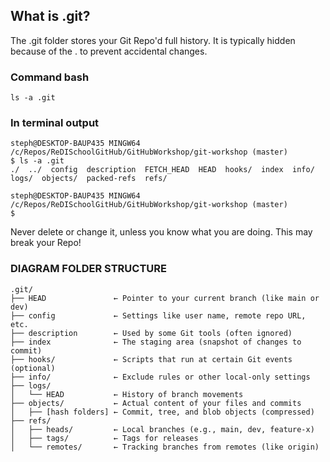 ## What is .git?
The .git folder stores your Git Repo'd full history. It is typically hidden because of the . to prevent accidental changes. 

### Command bash 

    ls -a .git

### In terminal output

    steph@DESKTOP-BAUP435 MINGW64 /c/Repos/ReDISchoolGitHub/GitHubWorkshop/git-workshop (master)
    $ ls -a .git
    ./  ../  config  description  FETCH_HEAD  HEAD  hooks/  index  info/  logs/  objects/  packed-refs  refs/

    steph@DESKTOP-BAUP435 MINGW64 /c/Repos/ReDISchoolGitHub/GitHubWorkshop/git-workshop (master)
    $


Never delete or change it, unless you know what you are doing. This may break your Repo! 

### DIAGRAM FOLDER STRUCTURE
```
.git/
├── HEAD               ← Pointer to your current branch (like main or dev)
├── config             ← Settings like user name, remote repo URL, etc.
├── description        ← Used by some Git tools (often ignored)
├── index              ← The staging area (snapshot of changes to commit)
├── hooks/             ← Scripts that run at certain Git events (optional)
├── info/              ← Exclude rules or other local-only settings
├── logs/
│   └── HEAD           ← History of branch movements
├── objects/           ← Actual content of your files and commits
│   ├── [hash folders] ← Commit, tree, and blob objects (compressed)
├── refs/
│   ├── heads/         ← Local branches (e.g., main, dev, feature-x)
│   ├── tags/          ← Tags for releases
│   └── remotes/       ← Tracking branches from remotes (like origin)


